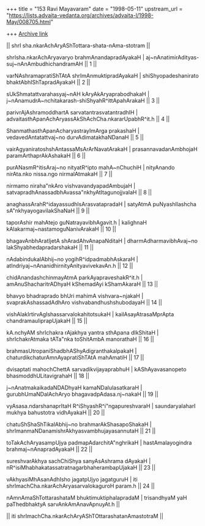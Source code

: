 +++
title = "153 Ravi Mayavaram"
date = "1998-05-11"
upstream_url = "https://lists.advaita-vedanta.org/archives/advaita-l/1998-May/008705.html"

+++
[Archive link](https://lists.advaita-vedanta.org/archives/advaita-l/1998-May/008705.html)

|| shrI sha.nkarAchAryAShTottara-shata-nAma-stotram ||

shrIsha.nkarAchAryavaryo brahmAnandapradAyakaH |
aj~nAnatimirAdityas-suj~nAnAmbudhichandramAH || 1 ||

varNAshramapratiShTAtA shrImAnmuktipradAyakaH |
shiShyopadeshanirato bhaktAbhIShTapradAyakaH || 2 ||

sUkShmatattvarahasyaj~nAH kAryAkAryaprabodhakaH |
j~nAnamudrA~nchitakarash-shiShyahR^ittApahArakaH || 3 ||

parivrAjAshramoddhartA sarvatantrasvatantradhIH |
advaitasthApanAchAryassAkShAchCha.nkararUpabhR^it.h  || 4 ||

ShanmathasthApanAcharyastrayImArga prakashaH |
vedavedAntatattvaj~no durvAdimatakhaNDanaH || 5 ||

vairAgyaniratoshshAntassaMsArArNavatArakaH |
prasannavadanAmbhojaH  paramArthaprAkAshakaH || 6 ||

purANasmR^itisAraj~no nityatR^ipto mahA~nChuchiH |
nityAnando nirAta.nko nissa.ngo nirmalAtmakaH || 7 ||

nirmamo niraha"nkAro vishvavandyapadAmbujaH |
satvapradhAnassadbhAvassa"nkhyAtItagunojjvalaH || 8 ||

anaghassArahR^idayassudhIsArasvatapradaH |
satyAtmA puNyashIlashcha sA"nkhyayogavilakShaNaH || 9 ||

taporAshir mahAtejo  guNatrayavibhAgavit.h |
kalighnaH kAlakarmaj~nastamoguNanivArakaH || 10 ||

bhagavAnbhAratIjetA shAradAhvAnapaNditaH |
dharmAdharmavibhAvaj~no lakShyabhedapradarshakaH || 11 ||

nAdabindukalAbhij~no yogihR^idpadmabhAskaraH |
atIndriyaj~nAnanidhirnityAnityavivekavAn.h || 12 ||

chidAnandashchinmayAtmA parkAyapraveshakR^it.h |
amAnuShacharitrADhyaH kShemadAyi kShamAkaraH || 13 ||


bhavyo bhadraprado bhUri mahimA vishvara~njakaH |
svaprakAshassadAdhAro vishvabandhushshubodayaH || 14 ||

vishAlakIrtirvAgIshassarvalokahitotsukaH  |
kailAsayAtrasaMprApta chandramauliprapUjakaH || 15 ||

kA.nchyAM shrIchakra rAjakhya yantra sthApana dIkShitaH |
shrIchakrAtmaka tATa"nka toShitAmbA manorathaH || 16 ||

brahmasUtropaniShadbhAShyAdigranthakalpakaH |
chaturdikchaturAmnAyapratiShTAtA mahAmatiH || 17 ||

dvisaptati mahochChettA sarvadikvijayaprabhuH |
kAShAyavasanopeto bhasmoddhULitavigrahaH || 18 ||

j~nAnatmakaikadaNDADhyaH kamaNDalulasatkaraH |
gurubhUmaNDalAchAryo bhagavadpAdasa.nj~nakaH || 19 ||

vyAsasa.ndarshanaprItaH R^iShyashR^i"ngapureshvaraH |
saundaryalaharI mukhya bahustotra vidhAyakaH || 20 ||

chatuShShaShTikalAbhij~no brahmarAkShasapoShakaH |
shrImanmaNDanamishrAkhyasvambhujayasannutaH || 21 ||

toTakAchAryasampUjya padmapAdarchitA"nghrikaH |
hastAmalayogindra brahmaj~nAnapradAyakaH || 22 ||

sureshvarAkhya sachChiShya sanyAsAshrama dAyakaH |
nR^isiMhabhakatassatratnagarbhaherambapUjakaH || 23 ||

vAkhyasiMhAsanAdhIsho jagatpUjyo jagatguruH |
iti shrImachCha.nkarAchAryasarvalokaguroH param.h || 24 ||

nAmnAmaShTottarashataM bhuktimuktiphalapradaM |
trisandhyaM yaH paThedbhaktyA sarvAnkAmAnavApnuyAt.h ||

|| iti shrImachCha.nkarAchAryAShTOttarashatanAmastotraM ||

